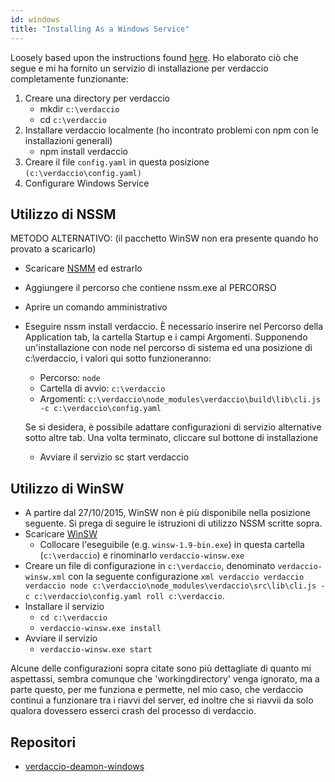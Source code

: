 ```yaml
---
id: windows
title: "Installing As a Windows Service"
---
```

Loosely based upon the instructions found [here](http://asysadmin.tumblr.com/post/32941224574/running-nginx-on-windows-as-a-service). Ho elaborato ciò che segue e mi ha fornito un servizio di installazione per verdaccio completamente funzionante:

1. Creare una directory per verdaccio 
    * mkdir `c:\verdaccio`
    * cd `c:\verdaccio`
2. Installare verdaccio localmente (ho incontrato problemi con npm con le installazioni generali) 
    * npm install verdaccio
3. Creare il file `config.yaml` in questa posizione `(c:\verdaccio\config.yaml)`
4. Configurare Windows Service

## Utilizzo di NSSM

METODO ALTERNATIVO: (il pacchetto WinSW non era presente quando ho provato a scaricarlo)

* Scaricare [NSMM](https://www.nssm.cc/download/) ed estrarlo

* Aggiungere il percorso che contiene nssm.exe al PERCORSO

* Aprire un comando amministrativo

* Eseguire nssm install verdaccio. È necessario inserire nel Percorso della Application tab, la cartella Startup e i campi Argomenti. Supponendo un'installazione con node nel percorso di sistema ed una posizione di c:\verdaccio, i valori qui sotto funzioneranno:
    
    * Percorso: `node`
    * Cartella di avvio: `c:\verdaccio`
    * Argomenti: `c:\verdaccio\node_modules\verdaccio\build\lib\cli.js -c c:\verdaccio\config.yaml`
    
    Se si desidera, è possibile adattare configurazioni di servizio alternative sotto altre tab. Una volta terminato, cliccare sul bottone di installazione
    
    * Avviare il servizio sc start verdaccio

## Utilizzo di WinSW

* A partire dal 27/10/2015, WinSW non è più disponibile nella posizione seguente. Si prega di seguire le istruzioni di utilizzo NSSM scritte sopra.
* Scaricare [WinSW](http://repo.jenkins-ci.org/releases/com/sun/winsw/winsw/) 
    * Collocare l'eseguibile (e.g. `winsw-1.9-bin.exe`) in questa cartella (`c:\verdaccio`) e rinominarlo `verdaccio-winsw.exe`
* Creare un file di configurazione in `c:\verdaccio`, denominato `verdaccio-winsw.xml` con la seguente configurazione `xml verdaccio verdaccio verdaccio node c:\verdaccio\node_modules\verdaccio\src\lib\cli.js -c c:\verdaccio\config.yaml roll c:\verdaccio`.
* Installare il servizio 
    * `cd c:\verdaccio`
    * `verdaccio-winsw.exe install`
* Avviare il servizio 
    * `verdaccio-winsw.exe start`

Alcune delle configurazioni sopra citate sono più dettagliate di quanto mi aspettassi, sembra comunque che 'workingdirectory' venga ignorato, ma a parte questo, per me funziona e permette, nel mio caso, che verdaccio continui a funzionare tra i riavvi del server, ed inoltre che si riavvii da solo qualora dovessero esserci crash del processo di verdaccio.

## Repositori

* [verdaccio-deamon-windows](https://github.com/davidenke/verdaccio-deamon-windows)